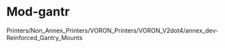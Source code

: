 # Mod-gantr
Printers/Non_Annex_Printers/VORON_Printers/VORON_V2dot4/annex_dev-Reinforced_Gantry_Mounts

